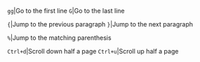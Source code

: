 `gg`|Go to the first line
`G`|Go to the last line

`{`|Jump to the previous paragraph
`}`|Jump to the next paragraph

`%`|Jump to the matching parenthesis 

`Ctrl+d`|Scroll down half a page
`Ctrl+u`|Scroll up half a page